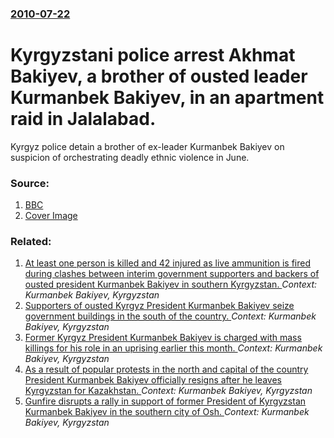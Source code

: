 ### [2010-07-22](/news/2010/07/22/index.md)

# Kyrgyzstani police arrest Akhmat Bakiyev, a brother of ousted leader Kurmanbek Bakiyev, in an apartment raid in Jalalabad. 

Kyrgyz police detain a brother of ex-leader Kurmanbek Bakiyev on suspicion of orchestrating deadly ethnic violence in June.


### Source:

1. [BBC](http://www.bbc.co.uk/news/world-asia-pacific-10725474)
1. [Cover Image](http://www.bbc.co.uk/news/special/2015/newsspec_10857/bbc_news_logo.png?cb=1)

### Related:

1. [At least one person is killed and 42 injured as live ammunition is fired during clashes between interim government supporters and backers of ousted president Kurmanbek Bakiyev in southern Kyrgyzstan. ](/news/2010/05/14/at-least-one-person-is-killed-and-42-injured-as-live-ammunition-is-fired-during-clashes-between-interim-government-supporters-and-backers-of.md) _Context: Kurmanbek Bakiyev, Kyrgyzstan_
2. [Supporters of ousted Kyrgyz President Kurmanbek Bakiyev seize government buildings in the south of the country. ](/news/2010/05/13/supporters-of-ousted-kyrgyz-president-kurmanbek-bakiyev-seize-government-buildings-in-the-south-of-the-country.md) _Context: Kurmanbek Bakiyev, Kyrgyzstan_
3. [Former Kyrgyz President Kurmanbek Bakiyev is charged with mass killings for his role in an uprising earlier this month. ](/news/2010/04/27/former-kyrgyz-president-kurmanbek-bakiyev-is-charged-with-mass-killings-for-his-role-in-an-uprising-earlier-this-month.md) _Context: Kurmanbek Bakiyev, Kyrgyzstan_
4. [As a result of popular protests in the north and capital of the country President Kurmanbek Bakiyev officially resigns after he leaves Kyrgyzstan for Kazakhstan. ](/news/2010/04/16/as-a-result-of-popular-protests-in-the-north-and-capital-of-the-country-president-kurmanbek-bakiyev-officially-resigns-after-he-leaves-kyrgy.md) _Context: Kurmanbek Bakiyev, Kyrgyzstan_
5. [Gunfire disrupts a rally in support of former President of Kyrgyzstan Kurmanbek Bakiyev in the southern city of Osh. ](/news/2010/04/15/gunfire-disrupts-a-rally-in-support-of-former-president-of-kyrgyzstan-kurmanbek-bakiyev-in-the-southern-city-of-osh.md) _Context: Kurmanbek Bakiyev, Kyrgyzstan_

